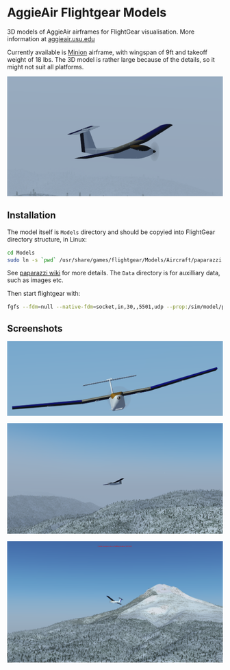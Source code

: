 # AggieAir Flightgear Models
3D models of AggieAir airframes for FlightGear visualisation. More information at [aggieair.usu.edu](http://aggieair.usu.edu/)

Currently available is [Minion](http://aggieair.usu.edu/node/349) airframe, with wingspan of 9ft and takeoff weight of 18 lbs. The 3D model is rather large because of the details, so it might not suit all platforms.

![Minion 3](https://github.com/AggieAir/Models/blob/master/Data/3.png)

## Installation 
The model itself is `Models` directory and should be copyied into FlightGear directory structure, in Linux:

```bash
cd Models
sudo ln -s `pwd` /usr/share/games/flightgear/Models/Aircraft/paparazzi
```

See [paparazzi wiki](https://wiki.paparazziuav.org/wiki/FlightGear) for more details. The `Data` directory is for auxilliary data, such as images etc.

Then start flightgear with:

```bash
fgfs --fdm=null --native-fdm=socket,in,30,,5501,udp --prop:/sim/model/path=Models/Aircraft/paparazzi/minion.xml  --enable-terrasync
```

## Screenshots

![Minion 5](https://github.com/AggieAir/Models/blob/master/Data/5.png)

![Minion 1](https://github.com/AggieAir/Models/blob/master/Data/1.png)

![Minion 2](https://github.com/AggieAir/Models/blob/master/Data/2.png)



